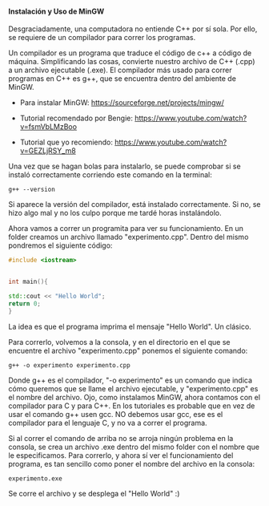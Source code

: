 #### Instalación y Uso de MinGW 

Desgraciadamente, una computadora no entiende C++ por sí sola. Por ello, se requiere de un compilador para correr los programas.

Un compilador es un programa que traduce el código de c++ a código de máquina. Simplificando las cosas, convierte nuestro archivo de C++ (.cpp) a un archivo ejecutable (.exe). El compilador más usado para correr programas en C++ es g++, que se encuentra dentro del ambiente de MinGW.

* Para instalar MinGW:  https://sourceforge.net/projects/mingw/

* Tutorial recomendado por Bengie: https://www.youtube.com/watch?v=fsmVbLMzBoo

* Tutorial que yo recomiendo: https://www.youtube.com/watch?v=GEZLjRSY_m8

 Una vez que se hagan bolas para instalarlo, se puede comprobar si se instaló correctamente corriendo este comando en la terminal:

 ```
 g++ --version
 ```

Si aparece la versión del compilador, está instalado correctamente. Si no, se hizo algo mal y no los culpo porque me tardé horas instalándolo.

Ahora vamos a correr un programita para ver su funcionamiento. En un folder creamos un archivo llamado "experimento.cpp". Dentro del mismo pondremos el siguiente código:

```cpp
#include <iostream>


int main(){

std::cout << "Hello World";
return 0;
}
``` 

La idea es que el programa imprima el mensaje "Hello World". Un clásico.

Para correrlo, volvemos a la consola, y en el directorio en el que se encuentre el archivo "experimento.cpp" ponemos el siguiente comando:

 ```
g++ -o experimento experimento.cpp
 ```

Donde g++ es el compilador, "-o experimento" es un comando que indica cómo queremos que se llame el archivo ejecutable, y "experimento.cpp" es el nombre del archivo. Ojo, como instalamos MinGW, ahora contamos con el compilador para C y para C++. En los tutoriales es probable que en vez de usar el comando g++ usen gcc. NO debemos usar gcc, ese es el compilador para el lenguaje C, y no va a correr el programa.

Si al correr el comando de arriba no se arroja ningún problema en la consola, se crea un archivo .exe dentro del mismo folder con el nombre que le especificamos. Para correrlo, y ahora sí ver el funcionamiento del programa, es tan sencillo como poner el nombre del archivo en la consola:

 ```
experimento.exe
 ```

Se corre el archivo y se desplega el "Hello World" :)
